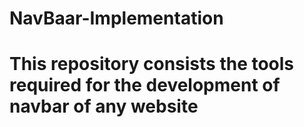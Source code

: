 # NavBaar-Implementation
# This repository consists the tools required for the development of navbar of any website
